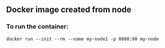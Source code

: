 ## Docker image created from node 
### To run the container:  
```
docker run --init --rm --name my-node1 -p 8080:80 my-node
```
